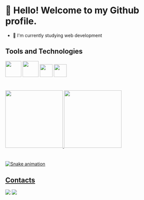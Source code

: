 # 👋 Hello! Welcome to my Github profile.

- 🌱 I'm currently studying web development

## Tools and Technologies

<img src="https://cdn.jsdelivr.net/gh/devicons/devicon/icons/html5/html5-original-wordmark.svg" width="50" height="50"/> <img src="https://cdn.jsdelivr.net/gh/devicons/devicon/icons/css3/css3-original-wordmark.svg" width="50" height="50"/> <img src="https://cdn.jsdelivr.net/gh/devicons/devicon/icons/javascript/javascript-original.svg" width="40" height="40"/> <img src="https://cdn.jsdelivr.net/gh/devicons/devicon/icons/git/git-original.svg" width="40" height="40"/>          
#
<div>
<a href="https://github.com/apolomoraes">
<img height="180em" src="https://github-readme-stats.vercel.app/api/top-langs/?username=apolomoraes&layout=compact&langs_count=7&theme=dracula"/>
<img height="180em" src="https://github-readme-stats.vercel.app/api?username=apolomoraes&show_icons=true&theme=dracula&include_all_commits=true&count_private=true"/>
</div>
  
#
  
![Snake animation](https://github.com/apolomoraes/apolomoraes/blob/output/github-contribution-grid-snake.svg)
  
## Contacts

<div>
<a href="https://instagram.com/apolo_moraes" target="_blank" ><img src="https://img.shields.io/badge/-Instagram-%23E4405F?style=for-the-badge&logo=instagram&logoColor=white" ></a>
<a href="https://www.linkedin.com/in/apolo-moraes-133263231" target="_blank" ><img src="https://img.shields.io/badge/-LinkedIn-%230077B5?style=for-the-badge&logo=linkedin&logoColor=white" ></a>   
</div>
